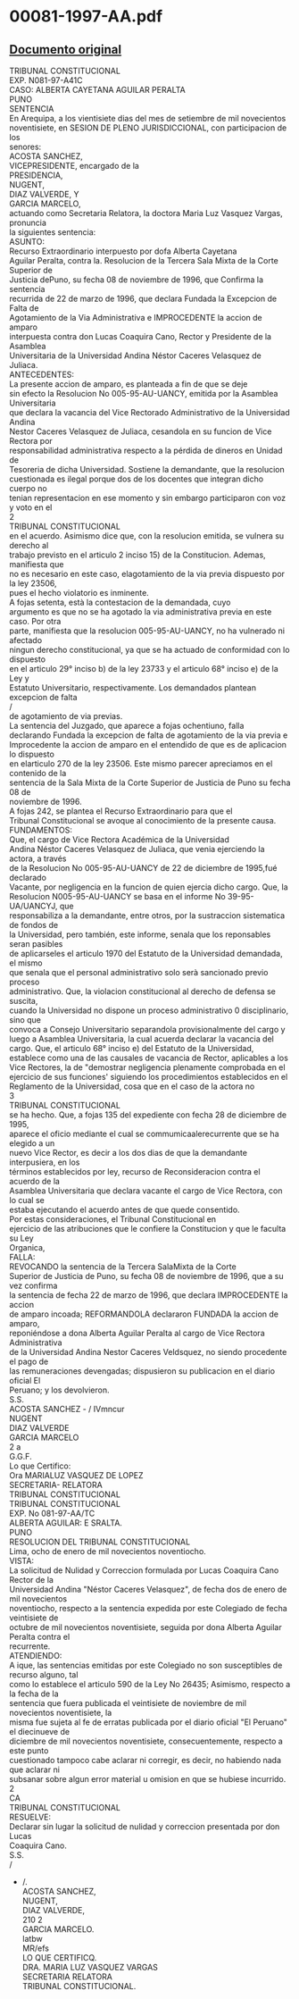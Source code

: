
00081-1997-AA.pdf
=================
  
[Documento original](https://tc.gob.pe/jurisprudencia/1997/00081-1997-AA.pdf)  
---  
TRIBUNAL CONSTITUCIONAL  
EXP. N081-97-A41C  
CASO: ALBERTA CAYETANA AGUILAR PERALTA  
PUNO  
SENTENCIA  
En Arequipa, a los vientisiete dias del mes de setiembre de mil novecientos  
noventisiete, en SESION DE PLENO JURISDICCIONAL, con participacion de los  
senores:  
ACOSTA SANCHEZ,  
VICEPRESIDENTE, encargado de la  
PRESIDENCIA,  
NUGENT,  
DIAZ VALVERDE, Y  
GARCIA MARCELO,  
actuando como Secretaria Relatora, la doctora Maria Luz Vasquez Vargas, pronuncia  
la siguientes sentencia:  
ASUNTO:  
Recurso Extraordinario interpuesto por dofa Alberta Cayetana  
Aguilar Peralta, contra la. Resolucion de la Tercera Sala Mixta de la Corte Superior de  
Justicia dePuno, su fecha 08 de noviembre de 1996, que Confirma la sentencia  
recurrida de 22 de marzo de 1996, que declara Fundada la Excepcion de Falta de  
Agotamiento de la Via Administrativa e IMPROCEDENTE la accion de amparo  
interpuesta contra don Lucas Coaquira Cano, Rector y Presidente de la Asamblea  
Universitaria de la Universidad Andina Néstor Caceres Velasquez de Juliaca.  
ANTECEDENTES:  
La presente accion de amparo, es planteada a fin de que se deje  
sin efecto la Resolucion No 005-95-AU-UANCY, emitida por la Asamblea Universitaria  
que declara la vacancia del Vice Rectorado Administrativo de la Universidad Andina  
Nestor Caceres Velasquez de Juliaca, cesandola en su funcion de Vice Rectora por  
responsabilidad administrativa respecto a la pérdida de dineros en Unidad de  
Tesoreria de dicha Universidad. Sostiene la demandante, que la resolucion  
cuestionada es ilegal porque dos de los docentes que integran dicho cuerpo no  
tenian representacion en ese momento y sin embargo participaron con voz y voto en el  
2  
TRIBUNAL CONSTITUCIONAL  
en el acuerdo. Asimismo dice que, con la resolucion emitida, se vulnera su derecho al  
trabajo previsto en el articulo 2 inciso 15) de la Constitucion. Ademas, manifiesta que  
no es necesario en este caso, elagotamiento de la via previa dispuesto por la ley 23506,  
pues el hecho violatorio es inminente.  
A fojas setenta, està la contestacion de la demandada, cuyo  
argumento es que no se ha agotado la via administrativa previa en este caso. Por otra  
parte, manifiesta que la resolucion 005-95-AU-UANCY, no ha vulnerado ni afectado  
ningun derecho constitucional, ya que se ha actuado de conformidad con lo dispuesto  
en el articulo 29° inciso b) de la ley 23733 y el articulo 68° inciso e) de la Ley y  
Estatuto Universitario, respectivamente. Los demandados plantean excepcion de falta  
/  
de agotamiento de via previas.  
La sentencia del Juzgado, que aparece a fojas ochentiuno, falla  
declarando Fundada la excepcion de falta de agotamiento de la via previa e  
Improcedente la accion de amparo en el entendido de que es de aplicacion lo dispuesto  
en elarticulo 270 de la ley 23506. Este mismo parecer apreciamos en el contenido de la  
sentencia de la Sala Mixta de la Corte Superior de Justicia de Puno su fecha 08 de  
noviembre de 1996.  
A fojas 242, se plantea el Recurso Extraordinario para que el  
Tribunal Constitucional se avoque al conocimiento de la presente causa.  
FUNDAMENTOS:  
Que, el cargo de Vice Rectora Académica de la Universidad  
Andina Néstor Caceres Velasquez de Juliaca, que venia ejerciendo la actora, a través  
de la Resolucion No 005-95-AU-UANCY de 22 de diciembre de 1995,fué declarado  
Vacante, por negligencia en la funcion de quien ejercia dicho cargo. Que, la  
Resolucion N005-95-AU-UANCY se basa en el informe No 39-95-UA/UANCYJ, que  
responsabiliza a la demandante, entre otros, por la sustraccion sistematica de fondos de  
la Universidad, pero también, este informe, senala que los reponsables seran pasibles  
de aplicarseles el articulo 1970 del Estatuto de la Universidad demandada, el mismo  
que senala que el personal administrativo solo serà sancionado previo proceso  
administrativo. Que, la violacion constitucional al derecho de defensa se suscita,  
cuando la Universidad no dispone un proceso administrativo 0 disciplinario, sino que  
convoca a Consejo Universitario separandola provisionalmente del cargo y  
luego a Asamblea Universitaria, la cual acuerda declarar la vacancia del  
cargo. Que, el articulo 68° inciso e) del Estatuto de la Universidad,  
establece como una de las causales de vacancia de Rector, aplicables a los  
Vice Rectores, la de "demostrar negligencia plenamente comprobada en el  
ejercicio de sus funciones' siguiendo los procedimientos establecidos en el  
Reglamento de la Universidad, cosa que en el caso de la actora no  
3  
TRIBUNAL CONSTITUCIONAL  
se ha hecho. Que, a fojas 135 del expediente con fecha 28 de diciembre de 1995,  
aparece el oficio mediante el cual se commumicaalerecurrente que se ha elegido a un  
nuevo Vice Rector, es decir a los dos dias de que la demandante interpusiera, en los  
términos establecidos por ley, recurso de Reconsideracion contra el acuerdo de la  
Asamblea Universitaria que declara vacante el cargo de Vice Rectora, con lo cual se  
estaba ejecutando el acuerdo antes de que quede consentido.  
Por estas consideraciones, el Tribunal Constitucional en  
ejercicio de las atribuciones que le confiere la Constitucion y que le faculta su Ley  
Organica,  
FALLA:  
REVOCANDO la sentencia de la Tercera SalaMixta de la Corte  
Superior de Justicia de Puno, su fecha 08 de noviembre de 1996, que a su vez confirma  
la sentencia de fecha 22 de marzo de 1996, que declara IMPROCEDENTE la accion  
de amparo incoada; REFORMANDOLA declararon FUNDADA la accion de amparo,  
reponiéndose a dona Alberta Aguilar Peralta al cargo de Vice Rectora Administrativa  
de la Universidad Andina Nestor Caceres Veldsquez, no siendo procedente el pago de  
las remuneraciones devengadas; dispusieron su publicacion en el diario oficial El  
Peruano; y los devolvieron.  
S.S.  
ACOSTA SANCHEZ - / IVmncur  
NUGENT  
DIAZ VALVERDE  
GARCIA MARCELO  
2 a  
G.G.F.  
Lo que Certifico:  
Ora MARIALUZ VASQUEZ DE LOPEZ  
SECRETARIA- RELATORA  
TRIBUNAL CONSTITUCIONAL  
TRIBUNAL CONSTITUCIONAL  
EXP. No 081-97-AA/TC  
ALBERTA AGUILAR: E SRALTA.  
PUNO  
RESOLUCION DEL TRIBUNAL CONSTITUCIONAL  
Lima, ocho de enero de mil novecientos noventiocho.  
VISTA:  
La solicitud de Nulidad y Correccion formulada por Lucas Coaquira Cano Rector de la  
Universidad Andina "Néstor Caceres Velasquez", de fecha dos de enero de mil novecientos  
noventiocho, respecto a la sentencia expedida por este Colegiado de fecha veintisiete de  
octubre de mil novecientos noventisiete, seguida por dona Alberta Aguilar Peralta contra el  
recurrente.  
ATENDIENDO:  
A ique, las sentencias emitidas por este Colegiado no son susceptibles de recurso alguno, tal  
como lo establece el articulo 590 de la Ley No 26435; Asimismo, respecto a la fecha de la  
sentencia que fuera publicada el veintisiete de noviembre de mil novecientos noventisiete, la  
misma fue sujeta al fe de erratas publicada por el diario oficial "El Peruano" el diecinueve de  
diciembre de mil novecientos noventisiete, consecuentemente, respecto a este punto  
cuestionado tampoco cabe aclarar ni corregir, es decir, no habiendo nada que aclarar ni  
subsanar sobre algun error material u omision en que se hubiese incurrido.  
2  
CA  
TRIBUNAL CONSTITUCIONAL  
RESUELVE:  
Declarar sin lugar la solicitud de nulidad y correccion presentada por don Lucas  
Coaquira Cano.  
S.S.  
/  
- /.  
ACOSTA SANCHEZ,  
NUGENT,  
DIAZ VALVERDE,  
210   2  
GARCIA MARCELO.  
latbw  
MR/efs  
LO QUE CERTIFICQ.  
DRA. MARIA LUZ VASQUEZ VARGAS  
SECRETARIA RELATORA  
TRIBUNAL CONSTITUCIONAL.
